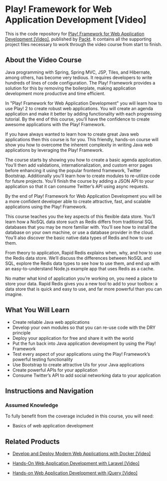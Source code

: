 # Play! Framework for Web Application Development [Video]
This is the code repository for [Play! Framework for Web Application Development [Video]](https://www.packtpub.com/web-development/play-framework-web-application-development-video?utm_source=github&utm_medium=repository&utm_campaign=9781782165484), published by [Packt](https://www.packtpub.com/?utm_source=github). It contains all the supporting project files necessary to work through the video course from start to finish.
## About the Video Course
Java programming with Spring, Spring MVC, JSP, Tiles, and Hibernate, among others, has become very tedious. It requires developers to write hundreds of lines of code configuration. The Play! Framework provides a solution for this by removing the boilerplate, making application development more productive and time efficient.

In "Play! Framework for Web Application Development" you will learn how to use Play! 2 to create robust web applications. You will create an agenda application and make it better by adding functionality with each progressing tutorial. By the end of this course, you’ll have the confidence to create awesome applications with the Play! Framework.

If you have always wanted to learn how to create great Java web applications then this course is for you. This friendly, hands-on course will show you how to overcome the inherent complexity in writing Java web applications by leveraging the Play! Framework.

The course starts by showing you how to create a basic agenda application. You’ll then add validations, internationalization, and custom error pages before enhancing it using the popular frontend framework, Twitter Bootstrap. Additionally you’ll learn how to create modules to re-utilize code for future projects. You’ll finish the course by adding a JSON API to your application so that it can consume Twitter’s API using async requests.

By the end of Play! Framework for Web Application Development you will be a more confident developer able to create attractive, fast, and scalable applications using the Play! Framework.




This course teaches you the key aspects of this flexible data store. You’ll learn how a NoSQL data store such as Redis differs from traditional SQL databases that you may be more familiar with. You’ll see how to install the database on your own machine, or use a database provider in the cloud. You’ll also discover the basic native data types of Redis and how to use them.

From theory to application, Rapid Redis explains when, why, and how to use the Redis data store. We’ll discuss the differences between NoSQL and SQL, explore the Redis data types to see how to use them, and end up with an easy-to-understand Node.js example app that uses Redis as a cache.

No matter what kind of application you’re working on, you need a place to store your data. Rapid Redis gives you a new tool to add to your toolbox: a data store that is quick and easy to use, and far more powerful than you can imagine.



<H2>What You Will Learn</H2>
<DIV class=book-info-will-learn-text>
<UL>
<LI>Create reliable Java web applications 
<LI>Develop your own modules so that you can re-use code with the DRY principle 
<LI>Deploy your application for free and share it with the world 
<LI>Put the fun back into Java application development by using the Play! Framework 
<LI>Test every aspect of your applications using the Play! Framework’s powerful testing functionality 
<LI>Use Bootstrap to create attractive UIs for your Java applications 
<LI>Create powerful APIs for your application 
<LI>Consume Twitter’s API to add social networking data to your application </LI></UL></DIV>

## Instructions and Navigation
### Assumed Knowledge
To fully benefit from the coverage included in this course, you will need:<br/>
* Basics of web application development


## Related Products
* [Develop and Deploy Modern Web Applications with Docker [Video]](https://www.packtpub.com/application-development/develop-and-deploy-modern-web-applications-docker-video?utm_source=github&utm_medium=repository&utm_campaign=9781788999618)

* [Hands-On Web Application Development with Laravel [Video]](https://www.packtpub.com/web-development/hands-web-application-development-laravel-video?utm_source=github&utm_medium=repository&utm_campaign=9781789808209)

* [Hands-on Web Application Development with jQuery [Video]](https://www.packtpub.com/web-development/hands-web-application-development-jquery-video?utm_source=github&utm_medium=repository&utm_campaign=9781789343809)

